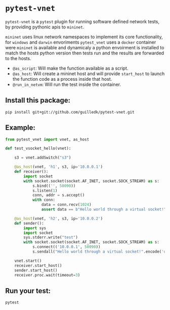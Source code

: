 # `pytest-vnet`

`pytest-vnet` is a `pytest` plugin for running software defined network tests, by providing pythonic apis to `mininet`.

`mininet` uses linux network namespaces to implement its core functionality, for `windows` and `darwin` envoriments `pytest_vnet` uses a `docker` container were `mininet` is available and dynamicaly a python envoirment is installed to match the hosts python version then tests run and the results are forwarded to the hosts.

- `@as_script`: Will make the function available as a script.
- `@as_host`: Will create a mininet host and will provide ``start_host`` to launch the function code as a process inside that host.
- `@run_in_netvm`: Will run the test inside the container.

## Install this package:

	pip install git+git://github.com/guilledk/pytest-vnet.git

## Example:

```python
from pytest_vnet import vnet, as_host

def test_vsocket_hello(vnet):

    s3 = vnet.addSwitch("s3")

    @as_host(vnet, 'h1', s3, ip='10.0.0.1')
    def receiver():
        import socket
        with socket.socket(socket.AF_INET, socket.SOCK_STREAM) as s:
            s.bind(('', 50090))
            s.listen(1)
            conn, addr = s.accept()
            with conn:
                data = conn.recv(1024)
                assert data == b"Hello world through a virtual socket!"

    @as_host(vnet, 'h2', s3, ip='10.0.0.2')
    def sender():
        import sys
        import socket
        sys.stderr.write("test")
        with socket.socket(socket.AF_INET, socket.SOCK_STREAM) as s:
            s.connect(('10.0.0.1', 50090))
            s.sendall("Hello world through a virtual socket!".encode('utf-8'))

    vnet.start()
    receiver.start_host()
    sender.start_host()
    receiver.proc.wait(timeout=3)
```

## Run your test:

	pytest